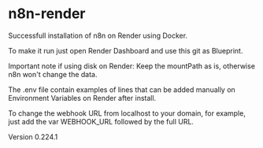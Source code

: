 # n8n-render

Successfull installation of n8n on Render using Docker.

To make it run just open Render Dashboard and use this git as Blueprint.

Important note if using disk on Render: Keep the mountPath as is, otherwise n8n won't change the data.

The .env file contain examples of lines that can be added manually on Environment Variables on Render after install.

To change the webhook URL from localhost to your domain, for example, just add the var WEBHOOK_URL followed by the full URL.

Version 0.224.1
